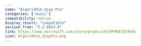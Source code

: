 ```yaml
---
name: "Algoriddim djay Pro"
categories: ['music']
compatibility: native
display_result: "Compatible"
version_from: "5.2.9923.0"
link: https://www.microsoft.com/store/productId/9P9RB7ZF49XK
icon: Algoriddim_djayPro.png
---
```


